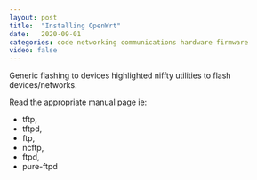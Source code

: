 ```yaml
---
layout: post
title:  "Installing OpenWrt"
date:   2020-09-01 
categories: code networking communications hardware firmware
video: false
---
```


Generic flashing to devices highlighted niffty utilities to flash devices/networks.

Read the appropriate manual page ie: 
- tftp, 
- tftpd, 
- ftp, 
- ncftp, 
- ftpd, 
- pure-ftpd

[1]: //openwrt.org/docs/guide-user/installation/generic.flashing

